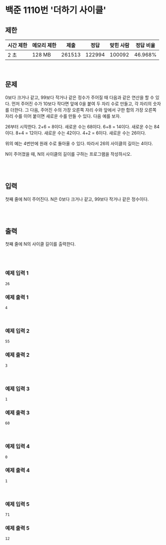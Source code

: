# 백준 1110번 '더하기 사이클'

## 제한
|시간 제한|메모리 제한|제출|정답|맞힌 사람|정답 비율|
|------|------|---|---|----|----|
|2 초|128 MB|261513|122994|100092|46.968%|

<br>

## 문제
0보다 크거나 같고, 99보다 작거나 같은 정수가 주어질 때 다음과 같은 연산을 할 수 있다. 먼저 주어진 수가 10보다 작다면 앞에 0을 붙여 두 자리 수로 만들고, 각 자리의 숫자를 더한다. 그 다음, 주어진 수의 가장 오른쪽 자리 수와 앞에서 구한 합의 가장 오른쪽 자리 수를 이어 붙이면 새로운 수를 만들 수 있다. 다음 예를 보자.

26부터 시작한다. 2+6 = 8이다. 새로운 수는 68이다. 6+8 = 14이다. 새로운 수는 84이다. 8+4 = 12이다. 새로운 수는 42이다. 4+2 = 6이다. 새로운 수는 26이다.

위의 예는 4번만에 원래 수로 돌아올 수 있다. 따라서 26의 사이클의 길이는 4이다.

N이 주어졌을 때, N의 사이클의 길이를 구하는 프로그램을 작성하시오.

<br><br>

## 입력
첫째 줄에 N이 주어진다. N은 0보다 크거나 같고, 99보다 작거나 같은 정수이다.

<br><br>

## 출력
첫째 줄에 N의 사이클 길이를 출력한다.

<br><br>

### 예제 입력 1
```
26
```
### 예제 출력 1
```
4
```
<br>

### 예제 입력 2
```
55
```

### 예제 출력 2
```
3
```
<br>

### 예제 입력 3
```
1
```

### 예제 출력 3
```
60
```
<br>

### 예제 입력 4
```
0
```

### 예제 출력 4
```
1
```
<br>

### 예제 입력 5
```
71
```

### 예제 출력 5
```
12
```
